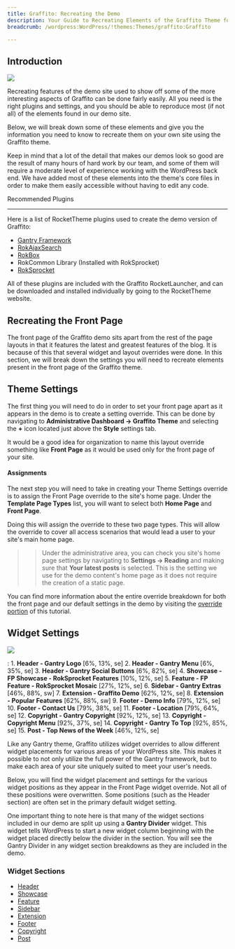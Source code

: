```yaml
---
title: Graffito: Recreating the Demo
description: Your Guide to Recreating Elements of the Graffito Theme for WordPress
breadcrumb: /wordpress:WordPress/!themes:Themes/graffito:Graffito

---
```


Introduction
-----

![][graffito]

Recreating features of the demo site used to show off some of the more interesting aspects of Graffito can be done fairly easily. All you need is the right plugins and settings, and you should be able to reproduce most (if not all) of the elements found in our demo site. 

Below, we will break down some of these elements and give you the information you need to know to recreate them on your own site using the Graffito theme.

Keep in mind that a lot of the detail that makes our demos look so good are the result of many hours of hard work by our team, and some of them will require a moderate level of experience working with the WordPress back end. We have added most of these elements into the theme's core files in order to make them easily accessible without having to edit any code.

Recommended Plugins

-----

Here is a list of RocketTheme plugins used to create the demo version of Graffito:

* [Gantry Framework][gantry]
* [RokAjaxSearch][rokajaxsearch]
* [RokBox][rokbox]
* RokCommon Library (Installed with RokSprocket)
* [RokSprocket][roksprocket]

All of these plugins are included with the Graffito RocketLauncher, and can be downloaded and installed individually by going to the RocketTheme website.

Recreating the Front Page
-----

The front page of the Graffito demo sits apart from the rest of the page layouts in that it features the latest and greatest features of the blog. It is because of this that several widget and layout overrides were done. In this section, we will break down the settings you will need to recreate elements present in the front page of the Graffito theme.

Theme Settings
-----

The first thing you will need to do in order to set your front page apart as it appears in the demo is to create a setting override. This can be done by navigating to **Administrative Dashboard -> Graffito Theme** and selecting the **+** icon located just above the **Style** settings tab. 

It would be a good idea for organization to name this layout override something like **Front Page** as it would be used only for the front page of your site.

#### Assignments

The next step you will need to take in creating your Theme Settings override is to assign the Front Page override to the site's home page. Under the **Template Page Types** list, you will want to select both **Home Page** and **Front Page**.

Doing this will assign the override to these two page types. This will allow the override to cover all access scenarios that would lead a user to your site's main home page.

>> Under the administrative area, you can check you site's home page settings by navigating to **Settings -> Reading** and making sure that **Your latest posts** is selected. This is the setting we use for the demo content's home page as it does not require the creation of a static page.

You can find more information about the entire override breakdown for both the front page and our default settings in the demo by visiting the [override portion][demooverride] of this tutorial.

Widget Settings
-----

![][theme]

:   1. **Header - Gantry Logo** [6%, 13%, se]
	2. **Header - Gantry Menu** [6%, 35%, se]
	3. **Header - Gantry Social Buttons** [6%, 82%, se]
	4. **Showcase - FP Showcase - RokSprocket Features**  [10%, 12%, se]
    5. **Feature - FP Feature - RokSprocket Mosaic**  [27%, 12%, se]
    6. **Sidebar - Gantry Extras**  [46%, 88%, sw]
    7. **Extension - Graffito Demo**  [62%, 12%, se]
    8. **Extension - Popular Features**  [62%, 88%, sw]
    9. **Footer - Demo Info**  [79%, 12%, se]
    10. **Footer - Contact Us**  [79%, 38%, se]
    11. **Footer - Location**  [79%, 64%, se]
    12. **Copyright - Gantry Copyright** [92%, 12%, se]
    13. **Copyright - Copyright Menu**  [92%, 37%, se]
    14. **Copyright - Gantry To Top** [92%, 85%, se]
    15. **Post - Top News of the Week** [46%, 12%, se]

Like any Gantry theme, Graffito utilizes widget overrides to allow different widget placements for various areas of your WordPress site. This makes it possible to not only utilize the full power of the Gantry framework, but to make each area of your site uniquely suited to meet your user's needs.

Below, you will find the widget placement and settings for the various widget positions as they appear in the Front Page widget override. Not all of these positions were overwritten. Some positions (such as the Header section) are often set in the primary default widget setting.

One important thing to note here is that many of the widget sections included in our demo are split up using a **Gantry Divider** widget. This widget tells WordPress to start a new widget column beginning with the widget placed directly below the divider in the section. You will see the Gantry Divider in any widget section breakdowns as they are included in the demo.

### Widget Sections

* [Header][header]
* [Showcase][showcase]
* [Feature][feature]
* [Sidebar][sidebar]
* [Extension][extension]
* [Footer][footer]
* [Copyright][copyright]
* [Post][post]

[gantry]: http://gantry-framework.org/download
[rokajaxsearch]: http://www.rockettheme.com/wordpress-downloads/plugins/free/2624-rokajaxsearch
[rokbox]: http://www.rockettheme.com/wordpress-downloads/plugins/free/2625-rokbox
[roksprocket]: http://www.rockettheme.com/wordpress-downloads/plugins/free/3228-roksprocket
[graffito]: assets/wp_graffito.jpg
[roksprocket]: ../../plugins/roksprocket/
[faq]: faq.md
[menu]: ../../start/menu.md
[override]: http://gantry-framework.org/documentation/wordpress/configure/
[header]: demo_header.md
[showcase]: demo_showcase.md
[feature]: demo_feature.md
[sidebar]: demo_sidebar.md
[extension]: demo_extension.md
[footer]: demo_footer.md
[copyright]: demo_copyright.md
[demooverride]: demo_override.md
[theme]: assets/graffito2.jpg
[post]: demo_post.md